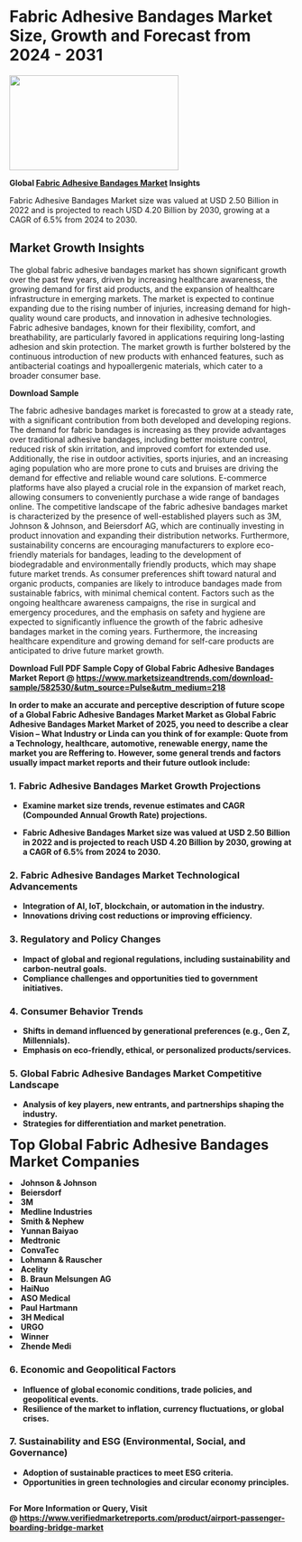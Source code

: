 <H1>Fabric Adhesive Bandages Market Size, Growth and Forecast from 2024 - 2031</H1><img class="aligncenter size-medium wp-image-584254" src="https://thirdeyenews.in/wp-content/uploads/2024/09/Global-Market-Research-300x168.jpeg" alt="" width="300" height="168" /><p><strong>Global&nbsp;<a href="https://www.marketsizeandtrends.com/download-sample/582530/&amp;utm_source=Pulse&amp;utm_medium=218">Fabric Adhesive Bandages Market</a> Insights</strong></p><p>Fabric Adhesive Bandages Market size was valued at USD 2.50 Billion in 2022 and is projected to reach USD 4.20 Billion by 2030, growing at a CAGR of 6.5% from 2024 to 2030.</p><p><h2>Market Growth Insights</h2> <p>The global fabric adhesive bandages market has shown significant growth over the past few years, driven by increasing healthcare awareness, the growing demand for first aid products, and the expansion of healthcare infrastructure in emerging markets. The market is expected to continue expanding due to the rising number of injuries, increasing demand for high-quality wound care products, and innovation in adhesive technologies. Fabric adhesive bandages, known for their flexibility, comfort, and breathability, are particularly favored in applications requiring long-lasting adhesion and skin protection. The market growth is further bolstered by the continuous introduction of new products with enhanced features, such as antibacterial coatings and hypoallergenic materials, which cater to a broader consumer base.</p> <p><strong>Download Sample</strong></p> <p>The fabric adhesive bandages market is forecasted to grow at a steady rate, with a significant contribution from both developed and developing regions. The demand for fabric bandages is increasing as they provide advantages over traditional adhesive bandages, including better moisture control, reduced risk of skin irritation, and improved comfort for extended use. Additionally, the rise in outdoor activities, sports injuries, and an increasing aging population who are more prone to cuts and bruises are driving the demand for effective and reliable wound care solutions. E-commerce platforms have also played a crucial role in the expansion of market reach, allowing consumers to conveniently purchase a wide range of bandages online. The competitive landscape of the fabric adhesive bandages market is characterized by the presence of well-established players such as 3M, Johnson & Johnson, and Beiersdorf AG, which are continually investing in product innovation and expanding their distribution networks. Furthermore, sustainability concerns are encouraging manufacturers to explore eco-friendly materials for bandages, leading to the development of biodegradable and environmentally friendly products, which may shape future market trends. As consumer preferences shift toward natural and organic products, companies are likely to introduce bandages made from sustainable fabrics, with minimal chemical content. Factors such as the ongoing healthcare awareness campaigns, the rise in surgical and emergency procedures, and the emphasis on safety and hygiene are expected to significantly influence the growth of the fabric adhesive bandages market in the coming years. Furthermore, the increasing healthcare expenditure and growing demand for self-care products are anticipated to drive future market growth. <p><strong></p><p><span class=""><strong>Download Full PDF Sample Copy of Global Fabric Adhesive Bandages Market Report</strong> @ <a href="https://www.marketsizeandtrends.com/download-sample/582530/&amp;utm_source=Pulse&amp;utm_medium=218" target="_blank">https://www.marketsizeandtrends.com/download-sample/582530/&amp;utm_source=Pulse&amp;utm_medium=218</a></span></p><p>In order to make an accurate and perceptive description of future scope of a Global&nbsp;Fabric Adhesive Bandages Market Market as Global&nbsp;Fabric Adhesive Bandages Market Market of 2025, you need to describe a clear Vision &ndash; What Industry or Linda can you think of for example: Quote from a Technology, healthcare, automotive, renewable energy, name the market you are Reffering to. However, some general trends and factors usually impact market reports and their future outlook include:</p><h3>1.&nbsp;<strong>Fabric Adhesive Bandages Market Growth Projections</strong></h3><ul><li>Examine market size trends, revenue estimates and CAGR (Compounded Annual Growth Rate) projections.</li><li><p>Fabric Adhesive Bandages Market size was valued at USD 2.50 Billion in 2022 and is projected to reach USD 4.20 Billion by 2030, growing at a CAGR of 6.5% from 2024 to 2030.</p></li></ul><h3>2.&nbsp;<strong>Fabric Adhesive Bandages Market Technological Advancements</strong></h3><ul><li>Integration of AI, IoT, blockchain, or automation in the industry.</li><li>Innovations driving cost reductions or improving efficiency.</li></ul><h3>3.&nbsp;<strong>Regulatory and Policy Changes</strong></h3><ul><li>Impact of global and regional regulations, including sustainability and carbon-neutral goals.</li><li>Compliance challenges and opportunities tied to government initiatives.</li></ul><h3>4.&nbsp;<strong>Consumer Behavior Trends</strong></h3><ul><li>Shifts in demand influenced by generational preferences (e.g., Gen Z, Millennials).</li><li>Emphasis on eco-friendly, ethical, or personalized products/services.</li></ul><h3>5.&nbsp;<strong>Global Fabric Adhesive Bandages Market Competitive Landscape</strong></h3><ul><li>Analysis of key players, new entrants, and partnerships shaping the industry.</li><li>Strategies for differentiation and market penetration.</li></ul><p data-pm-slice="1 1 []"><span style="color: inherit; font-family: inherit; font-size: 25px;">Top Global Fabric Adhesive Bandages Market Companies</span></p><div class="" data-test-id=""><p><li>Johnson & Johnson</li><li> Beiersdorf</li><li> 3M</li><li> Medline Industries</li><li> Smith & Nephew</li><li> Yunnan Baiyao</li><li> Medtronic</li><li> ConvaTec</li><li> Lohmann & Rauscher</li><li> Acelity</li><li> B. Braun Melsungen AG</li><li> HaiNuo</li><li> ASO Medical</li><li> Paul Hartmann</li><li> 3H Medical</li><li> URGO</li><li> Winner</li><li> Zhende Medi</li></p></div><h3>6.&nbsp;<strong>Economic and Geopolitical Factors</strong></h3><ul><li>Influence of global economic conditions, trade policies, and geopolitical events.</li><li>Resilience of the market to inflation, currency fluctuations, or global crises.</li></ul><h3>7.&nbsp;<strong>Sustainability and ESG (Environmental, Social, and Governance)</strong></h3><ul><li>Adoption of sustainable practices to meet ESG criteria.</li><li>Opportunities in green technologies and circular economy principles.</li></ul><h2><strong style="font-size: 14px;">For More Information or Query, Visit @&nbsp;</strong><a style="background-color: #ffffff; font-size: 14px;" href="https://www.marketsizeandtrends.com/report/fabric-adhesive-bandages-market/" target="_blank">https://www.verifiedmarketreports.com/product/airport-passenger-boarding-bridge-market</a></h2>
